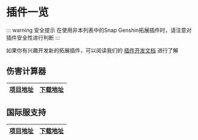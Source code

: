 # 插件一览

::: warning 安全提示
在使用非本列表中的Snap Genshin拓展插件时，请注意对插件安全性进行判断
:::

如果你有兴趣开发新的拓展插件，可以阅读我们的 [插件开发文档](/development/PluginTutorial.md) 进行了解


## 伤害计算器

|[项目地址](https://github.com/DawnFz/SG.Plugin.Injury.Calculator)|[下载地址](https://github.com/DawnFz/SG.Plugin.Injury.Calculator/releases)|
|-|-|

## 国际服支持

|[项目地址](https://github.com/DawnFz/Genshin.Launcher.Plus.SE.Plugin)|[下载地址](https://github.com/DawnFz/Genshin.Launcher.Plus.SE.Plugin/releases)|
|-|-|
